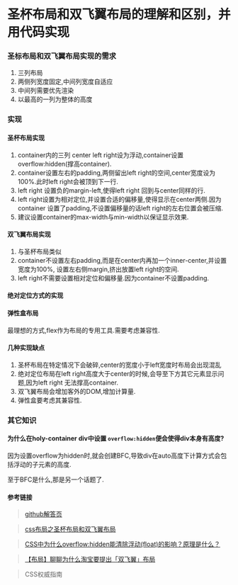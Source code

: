 # 圣杯布局和双飞翼布局的理解和区别，并用代码实现

### 圣标布局和双飞翼布局实现的需求

1. 三列布局
2. 两侧列宽度固定,中间列宽度自适应
3. 中间列需要优先渲染
4. 以最高的一列为整体的高度

### 实现

#### 圣杯布局实现

1. container内的三列 center left right设为浮动,container设置overflow:hidden(撑高container).
1. container设置左右的padding,两侧留出left right的空间,center宽度设为100%.此时left right会被顶到下一行.
2. left right 设置负的margin-left,使得left right 回到与center同样的行.
3. left right设置为相对定位,并设置合适的偏移量,使得显示在center两侧.因为container
设置了padding,不设置偏移量的话left right的左右位置会被压缩.
4. 建议设置container的max-width与min-width以保证显示效果.

#### 双飞翼布局实现

1. 与圣杯布局类似
1. container不设置左右padding,而是在center内再加一个inner-center,并设置宽度为100%,
设置左右侧margin,挤出放置left right的空间.
2. left right不需要设置相对定位和偏移量.因为container不设置padding.

#### 绝对定位方式的实现

#### 弹性盒布局

最理想的方式,flex作为布局的专用工具.需要考虑兼容性.

#### 几种实现缺点
1. 圣杯布局在特定情况下会破碎,center的宽度小于left宽度时布局会出现混乱
2. 绝对定位布局在left right高度大于center的时候,会导至下方其它元素显示问题,因为left right
无法撑高container.
3. 双飞翼布局会增加客外的DOM,增加计算量.
4. 弹性盒要考虑其兼容性.
### 其它知识

#### 为什么在holy-container div中设置 `overflow:hidden`便会使得div本身有高度?

因为设置overflow为hidden时,就会创建BFC,导致div在auto高度下计算方式会包括浮动的子元素的高度.

至于BFC是什么,那是另一个话题了.

#### 参考链接
> [github解答页](https://github.com/haizlin/fe-interview/issues/2)

> [css布局之圣杯布局和双飞翼布局](https://juejin.im/post/6844903568718184461)

> [CSS中为什么overflow:hidden能清除浮动(float)的影响？原理是什么？](https://www.zhihu.com/question/30938856)

>[【布局】聊聊为什么淘宝要提出「双飞翼」布局](https://github.com/zwwill/blog/issues/11)

>CSS权威指南
>
>